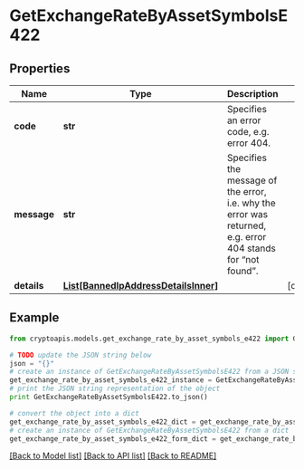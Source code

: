# GetExchangeRateByAssetSymbolsE422


## Properties
Name | Type | Description | Notes
------------ | ------------- | ------------- | -------------
**code** | **str** | Specifies an error code, e.g. error 404. | 
**message** | **str** | Specifies the message of the error, i.e. why the error was returned, e.g. error 404 stands for “not found”. | 
**details** | [**List[BannedIpAddressDetailsInner]**](BannedIpAddressDetailsInner.md) |  | [optional] 

## Example

```python
from cryptoapis.models.get_exchange_rate_by_asset_symbols_e422 import GetExchangeRateByAssetSymbolsE422

# TODO update the JSON string below
json = "{}"
# create an instance of GetExchangeRateByAssetSymbolsE422 from a JSON string
get_exchange_rate_by_asset_symbols_e422_instance = GetExchangeRateByAssetSymbolsE422.from_json(json)
# print the JSON string representation of the object
print GetExchangeRateByAssetSymbolsE422.to_json()

# convert the object into a dict
get_exchange_rate_by_asset_symbols_e422_dict = get_exchange_rate_by_asset_symbols_e422_instance.to_dict()
# create an instance of GetExchangeRateByAssetSymbolsE422 from a dict
get_exchange_rate_by_asset_symbols_e422_form_dict = get_exchange_rate_by_asset_symbols_e422.from_dict(get_exchange_rate_by_asset_symbols_e422_dict)
```
[[Back to Model list]](../README.md#documentation-for-models) [[Back to API list]](../README.md#documentation-for-api-endpoints) [[Back to README]](../README.md)


